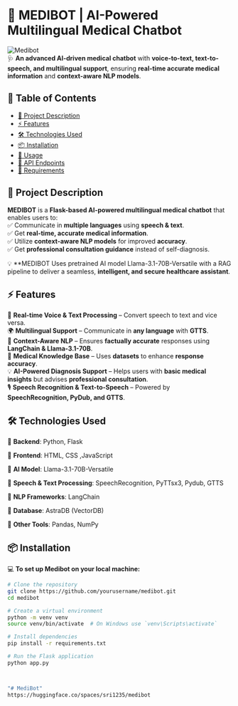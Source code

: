 # 🤖 MEDIBOT | AI-Powered Multilingual Medical Chatbot  

![Medibot](https://img.shields.io/badge/AI%20Chatbot-Medical-blue?style=for-the-badge)  
🩺 **An advanced AI-driven medical chatbot** with **voice-to-text, text-to-speech, and multilingual support**, ensuring **real-time accurate medical information** and **context-aware NLP models**.  

## 📌 Table of Contents  
- [📜 Project Description](#-project-description)  
- [⚡ Features](#-features)  
- [🛠️ Technologies Used](#-technologies-used)  
- [📦 Installation](#-installation)  
- [🚀 Usage](#-usage)  
- [📜 API Endpoints](#-api-endpoints)  
- [🔧 Requirements](#-requirements)   



## 📜 Project Description  
**MEDIBOT** is a **Flask-based AI-powered multilingual medical chatbot** that enables users to:  
✅ Communicate in **multiple languages** using **speech & text**.  
✅ Get **real-time, accurate medical information**.  
✅ Utilize **context-aware NLP models** for improved **accuracy**.  
✅ Get **professional consultation guidance** instead of self-diagnosis.  

💡 **MEDIBOT Uses pretrained AI model Llama-3.1-70B-Versatile with a RAG pipeline to deliver  a seamless, **intelligent, and secure healthcare assistant**.  



## ⚡ Features  
🚀 **Real-time Voice & Text Processing** – Convert speech to text and vice versa.  
🌍 **Multilingual Support** – Communicate in **any language** with **GTTS**.  
🧠 **Context-Aware NLP** – Ensures **factually accurate** responses using **LangChain & Llama-3.1-70B**.  
🔬 **Medical Knowledge Base** – Uses **datasets** to enhance **response accuracy**.  
💡 **AI-Powered Diagnosis Support** – Helps users with **basic medical insights** but advises **professional consultation**.  
🎙️ **Speech Recognition & Text-to-Speech** – Powered by **SpeechRecognition, PyDub, and GTTS**.  


## 🛠️ Technologies Used  
🔹 **Backend**: Python, Flask  

🔹 **Frontend**: HTML, CSS ,JavaScript

🔹 **AI Model**: Llama-3.1-70B-Versatile 

🔹 **Speech & Text Processing**: SpeechRecognition, PyTTsx3, Pydub, GTTS 

🔹 **NLP Frameworks**: LangChain

🔹 **Database**: AstraDB (VectorDB)

🔹 **Other Tools**: Pandas, NumPy 


## 📦 Installation  
💻 **To set up Medibot on your local machine:**  

```bash
# Clone the repository
git clone https://github.com/yourusername/medibot.git
cd medibot

# Create a virtual environment
python -m venv venv
source venv/bin/activate  # On Windows use `venv\Scripts\activate`

# Install dependencies
pip install -r requirements.txt

# Run the Flask application
python app.py



"# MediBot" 
https://huggingface.co/spaces/sri1235/medibot
